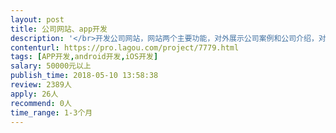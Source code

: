 ```yaml
---                
layout: post       
title: 公司网站、app开发           
description: '</br>开发公司网站，网站两个主要功能，对外展示公司案例和公司介绍，对内设置员工管理平台，进行工作任务下发，公司内部事务审批、考核、重要文件的存储等功能。同时基于这些功能开发手机app，包括android和ios两端。实现公司对内和对外的工作闭环。app端需要实现社交功能用于项目组的讨论。 网站参考：https://www.jwt.com/zh/ app参考：钉钉、tita</br>'     
contenturl: https://pro.lagou.com/project/7779.html      
tags: [APP开发,android开发,iOS开发]            
salary: 50000元以上          
publish_time: 2018-05-10 13:58:38         
review: 2389人                   
apply: 26人                   
recommend: 0人                   
time_range: 1-3个月              
---                 
```

